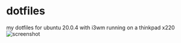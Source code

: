 # dotfiles
my dotfiles for ubuntu 20.0.4 with i3wm running on a thinkpad x220
![screenshot](https://imgur.com/a/7OH1DjH)
